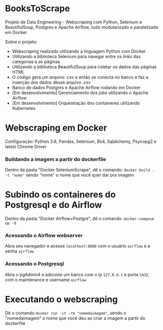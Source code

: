 # BooksToScrape
Projeto de Data Engineering - Webscraping com Python, Selenium e BeautifulSoup, Postgres e Apache Airflow, tudo modularizado e paralelizado em Docker

Sobre o projeto:

- Webscraping realizado utilizando a linguagem Python com Docker
- Utilizando a biblioteca Selenium para navegar entre os links das categorias e as páginas
- Utilizando a biblioteca BeautifulSoup para coletar os dados das páginas HTML
- O código gera um arquivo .csv e então se conecta no banco e faz a inserção dos dados desse arquivo .csv
- Banco de dados Postgres e Apache Airflow rodando em Docker
- [Em desenvolvimento] Gerenciamento dos jobs utilizando o Apache Airflow
- [Em desenvolvimento] Orquestração dos containeres utilizando Kubernetes


# Webscraping em Docker

Configuração: Python 3.8, Pandas, Selenium, Bs4, Sqlalchemy, Psycopg2 e latest Chrome Driver

### Buildando a imagem a partir do dockerfile

Dentro da pasta "Docker SeleniumScrape", dê o comando: `docker build . -t "nome"` sendo "nome" o nome que você quer dar pra imagem

# Subindo os containeres do Postgresql e do Airflow

Dentro da pasta "Docker Airflow+Postgre", dê o comando: `docker-compose up -d`

### Acessando o Airflow webserver

Abra seu navegador e acesse `localhost:8080` com o usuário `airflow` e a senha `airflow`

### Acessando o Postgresql

Abra o pgAdmin4 e adicione um banco com o ip `127.0.0.1` e porta `5432`, com o maintenance e username `airflow`

# Executando o webscraping

Dê o comando `docker run -it -rm "nomedaimagem"`, sendo o "nomedaimagem" o nome que você deu ao criar a imagem a partir do dockerfile
